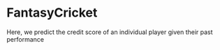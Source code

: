 # FantasyCricket
 Here, we predict the credit score of an individual player given their past performance
